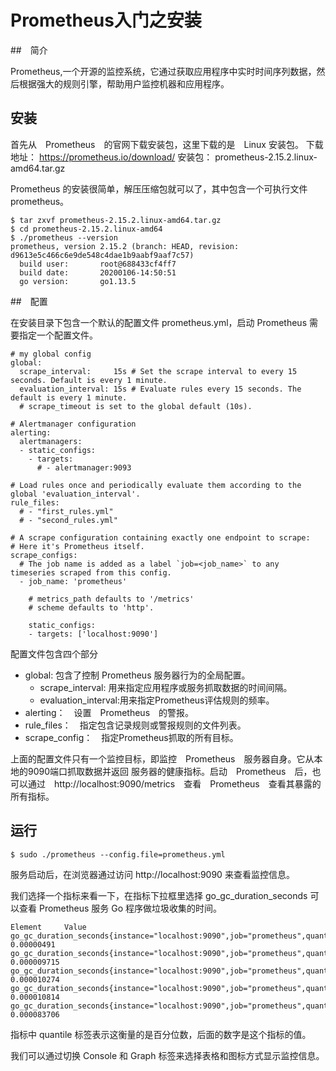 # Prometheus入门之安装

##　简介

Prometheus,一个开源的监控系统，它通过获取应用程序中实时时间序列数据，然后根据强大的规则引擎，帮助用户监控机器和应用程序。

## 安装

首先从　Prometheus　的官网下载安装包，这里下载的是　Linux 安装包。
下载地址： https://prometheus.io/download/
安装包： prometheus-2.15.2.linux-amd64.tar.gz

Prometheus 的安装很简单，解压压缩包就可以了，其中包含一个可执行文件 prometheus。

``` shell
$ tar zxvf prometheus-2.15.2.linux-amd64.tar.gz
$ cd prometheus-2.15.2.linux-amd64
$ ./prometheus --version
prometheus, version 2.15.2 (branch: HEAD, revision: d9613e5c466c6e9de548c4dae1b9aabf9aaf7c57)
  build user:       root@688433cf4ff7
  build date:       20200106-14:50:51
  go version:       go1.13.5
```

##　配置

在安装目录下包含一个默认的配置文件 prometheus.yml，启动 Prometheus 需要指定一个配置文件。

``` shell
# my global config
global:
  scrape_interval:     15s # Set the scrape interval to every 15 seconds. Default is every 1 minute.
  evaluation_interval: 15s # Evaluate rules every 15 seconds. The default is every 1 minute.
  # scrape_timeout is set to the global default (10s).

# Alertmanager configuration
alerting:
  alertmanagers:
  - static_configs:
    - targets:
      # - alertmanager:9093

# Load rules once and periodically evaluate them according to the global 'evaluation_interval'.
rule_files:
  # - "first_rules.yml"
  # - "second_rules.yml"

# A scrape configuration containing exactly one endpoint to scrape:
# Here it's Prometheus itself.
scrape_configs:
  # The job name is added as a label `job=<job_name>` to any timeseries scraped from this config.
  - job_name: 'prometheus'

    # metrics_path defaults to '/metrics'
    # scheme defaults to 'http'.

    static_configs:
    - targets: ['localhost:9090']
```

配置文件包含四个部分
- global: 包含了控制 Prometheus 服务器行为的全局配置。
  - scrape_interval: 用来指定应用程序或服务抓取数据的时间间隔。
  - evaluation_interval:用来指定Prometheus评估规则的频率。
- alerting：　设置　Prometheus　的警报。
- rule_files：　指定包含记录规则或警报规则的文件列表。
- scrape_config：　指定Prometheus抓取的所有目标。

上面的配置文件只有一个监控目标，即监控　Prometheus　服务器自身。它从本地的9090端口抓取数据并返回
服务器的健康指标。启动　Prometheus　后，也可以通过　http://localhost:9090/metrics　查看　Prometheus　查看其暴露的所有指标。

## 运行

``` shell
$ sudo ./prometheus --config.file=prometheus.yml
```

服务启动后，在浏览器通过访问 http://localhost:9090 来查看监控信息。

我们选择一个指标来看一下，在指标下拉框里选择 go_gc_duration_seconds 可以查看 Prometheus 服务 Go 程序做垃圾收集的时间。

``` shell
Element     Value
go_gc_duration_seconds{instance="localhost:9090",job="prometheus",quantile="0"} 0.00000491
go_gc_duration_seconds{instance="localhost:9090",job="prometheus",quantile="0.25"}  0.000009715
go_gc_duration_seconds{instance="localhost:9090",job="prometheus",quantile="0.5"}   0.000010274
go_gc_duration_seconds{instance="localhost:9090",job="prometheus",quantile="0.75"}  0.000010814
go_gc_duration_seconds{instance="localhost:9090",job="prometheus",quantile="1"} 0.000083706
```

指标中 quantile 标签表示这衡量的是百分位数，后面的数字是这个指标的值。

我们可以通过切换 Console 和 Graph 标签来选择表格和图标方式显示监控信息。

